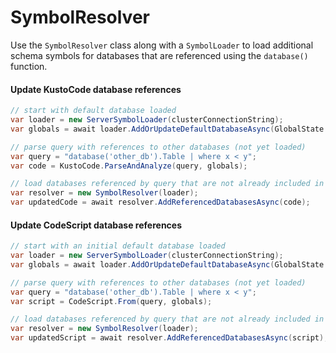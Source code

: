 # SymbolResolver
Use the `SymbolResolver` class along with a `SymbolLoader` to load additional schema symbols 
for databases that are referenced using the `database()` function.

#### Update KustoCode database references
```csharp
// start with default database loaded
var loader = new ServerSymbolLoader(clusterConnectionString);
var globals = await loader.AddOrUpdateDefaultDatabaseAsync(GlobalState.Default, "primary_db");

// parse query with references to other databases (not yet loaded)
var query = "database('other_db').Table | where x < y";
var code = KustoCode.ParseAndAnalyze(query, globals);

// load databases referenced by query that are not already included in globals
var resolver = new SymbolResolver(loader);
var updatedCode = await resolver.AddReferencedDatabasesAsync(code);
```

#### Update CodeScript database references
```csharp
// start with an initial default database loaded
var loader = new ServerSymbolLoader(clusterConnectionString);
var globals = await loader.AddOrUpdateDefaultDatabaseAsync(GlobalState.Default, "primary_db");

// parse query with references to other databases (not yet loaded)
var query = "database('other_db').Table | where x < y";
var script = CodeScript.From(query, globals);

// load databases referenced by query that are not already included in globals
var resolver = new SymbolResolver(loader);
var updatedScript = await resolver.AddReferencedDatabasesAsync(script);
```


